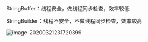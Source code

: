 StringBuffer：线程安全，做线程同步检查，效率较低

StringBuilder：线程不安全，不做线程同步检查，效率较高

![image-20200321231720399](C:\Users\86159\AppData\Roaming\Typora\typora-user-images\image-20200321231720399.png)

